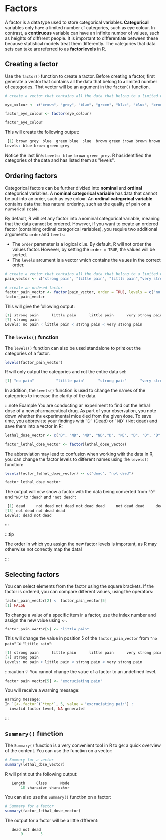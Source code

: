 # Factors

A factor is a data type used to store categorical variables. **Categorical** variables only have a limited number of categories, such as eye colour. In contrast, a **continuous** variable can have an infinite number of values, such as heights of different people. It is important to differentiate between these because statistical models treat them differently. The categories that data sets can take are referred to as **factor levels** in R.

## Creating a factor

Use the `factor()` function to create a factor. Before creating a factor, first generate a vector that contains all the data that belong to a limited number of categories. That vector will be an argument in the `factor()` function.

```r
# create a vector that contains all the data that belong to a limited number of categories

eye_colour <- c("brown", "grey", "blue", "green", "blue", "blue", "brown", "green", "brown", "brown", "brown")

factor_eye_colour <- factor(eye_colour)

factor_eye_colour 
```

This will create the following output:

```r
 [1] brown grey  blue  green blue  blue  brown green brown brown brown
Levels: blue brown green grey
```

Notice the last line: `Levels: blue brown green grey`.
R has identified the categories of the data and has listed them as "levels".

## Ordering factors

Categorical factors can be further divided into **nominal** and **ordinal** categorical variables. A **nominal categorical variable** has data that cannot be put into an order, such as eye colour. An **ordinal categorical variable** contains data that has natural ordering, such as the quality of pain on a numerical scale.

By default, R will set any factor into a nominal categorical variable, meaning that the data cannot be ordered. However, if you want to create an ordered factor (containing ordinal categorical variables), you require two additional arguments: `order` and `levels`:
- The `order` parameter is a logical clue. By default, R will not order the values factor.  However, by setting the `order = TRUE`, the values will be sorted.
- The `levels` argument is a vector which contains the values in the correct order.

```r
# create a vector that contains all the data that belong to a limited number of categories
pain_vector <- c("strong pain", "little pain", "little pain","very strong pain", "no pain", "strong pain", "strong pain")

# create an ordered factor
factor_pain_vector <- factor(pain_vector, order = TRUE, levels = c("no pain", "little pain", "strong pain", "very strong pain"))
factor_pain_vector
```

This will give the following output:
```r
[1] strong pain      little pain      little pain      very strong pain no pain          strong pain     
[7] strong pain     
Levels: no pain < little pain < strong pain < very strong pain
```

### The `levels()` function

The `levels()` function can also be used standalone to print out the categories of a factor.

```r
levels(factor_pain_vector)
```
R will only output the categories and not the entire data set:
```r
[1] "no pain"          "little pain"      "strong pain"      "very strong pain"
```

In addition, the `levels()` function is used to change the names of the categories to increase the clarity of the data.

:::note Example
You are conducting an experiment to find out the lethal dose of a new pharmaceutical drug. As part of your observation, you note down whether the experimental mice died from the given dose.
To save time, you abbreviate your findings with "D" (Dead) or "ND" (Not dead) and save them into a vector in R:

```r
lethal_dose_vector <- c("D", "ND", "ND", "ND","D", "ND", "D", "D", "D", "D", "D", "D", "ND", "ND", "D")

factor_lethal_dose_vector <- factor(lethal_dose_vector)
```
The abbreviation may lead to confusion when working with the data in R, you can change the factor levels to different names using the `levels()` function:

```r
levels(factor_lethal_dose_vector) <- c("dead", "not dead")

factor_lethal_dose_vector
```
The output will now show a factor with the data being converted from `"D"` and `"ND"` to `"dead"` and `"not dead"`:
```r
 [1] dead     not dead not dead not dead dead     not dead dead     dead     dead     dead     dead     dead    
[13] not dead not dead dead    
Levels: dead not dead
```
:::

:::tip

The order in which you assign the new factor levels is important, as R may otherwise not correctly map the data!

:::

## Selecting factors

You can select elements from the factor using the square brackets.
If the factor is ordered, you can compare different values, using the operators:

```r
factor_pain_vector[2] <  factor_pain_vector[5]
[1] FALSE
```

To change a value of a specific item in a factor, use the index number and assign the new value using `<-`.
```r
factor_pain_vector[5] <- "little pain"
```
This will change the value in position 5 of the `factor_pain_vector` from `"no pain"` to `"little pain"`:
```r
[1] strong pain      little pain      little pain      very strong pain little pain      strong pain     
[7] strong pain     
Levels: no pain < little pain < strong pain < very strong pain
```

:::caution
💡 You cannot change the value of a factor to an undefined level.

```r
factor_pain_vector[5] <- "excruciating pain"
```

You will receive a warning message:
```r
Warning message:
In `[<-.factor`(`*tmp*`, 5, value = "excruciating pain") :
  invalid factor level, NA generated
```
:::

## `Summary()` function

The `Summary()` function is a very convenient tool in R to get a quick overview of the content.
You can use the function on a vector:

```r
# Summary for a vector
summary(lethal_dose_vector)
```
R will print out the following output:
```r
   Length     Class      Mode 
       15 character character 
```
You can also use the `Summary()` function on a factor:
```r
# Summary for a factor
summary(factor_lethal_dose_vector)

```
The output for a factor will be a little different: 
```r
   dead not dead 
       9        6 
```